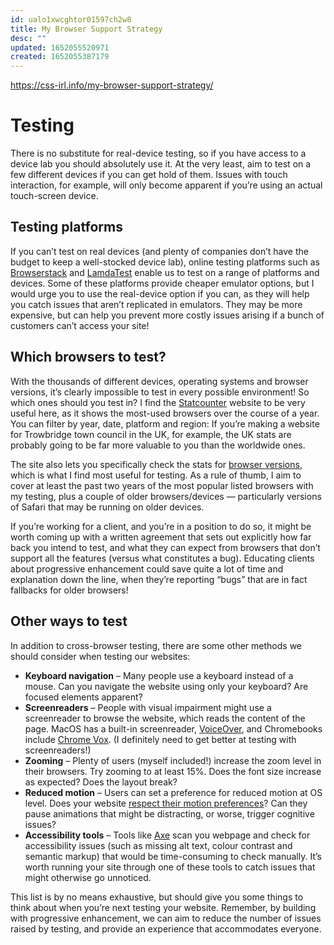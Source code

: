 ```yaml
---
id: ualo1xwcghtor01597ch2w8
title: My Browser Support Strategy
desc: ""
updated: 1652055520971
created: 1652055387179
---
```


https://css-irl.info/my-browser-support-strategy/

# Testing

There is no substitute for real-device testing, so if you have access to a device lab you should absolutely use it. At the very least, aim to test on a few different devices if you can get hold of them. Issues with touch interaction, for example, will only become apparent if you’re using an actual touch-screen device.

## Testing platforms

If you can’t test on real devices (and plenty of companies don’t have the budget to keep a well-stocked device lab), online testing platforms such as [Browserstack](https://www.browserstack.com/) and [LamdaTest](https://www.lambdatest.com/) enable us to test on a range of platforms and devices. Some of these platforms provide cheaper emulator options, but I would urge you to use the real-device option if you can, as they will help you catch issues that aren’t replicated in emulators. They may be more expensive, but can help you prevent more costly issues arising if a bunch of customers can’t access your site!

## Which browsers to test?

With the thousands of different devices, operating systems and browser versions, it’s clearly impossible to test in every possible environment! So which ones should you test in? I find the [Statcounter](https://gs.statcounter.com/browser-market-share) website to be very useful here, as it shows the most-used browsers over the course of a year. You can filter by year, date, platform and region: If you’re making a website for Trowbridge town council in the UK, for example, the UK stats are probably going to be far more valuable to you than the worldwide ones.

The site also lets you specifically check the stats for [browser versions](https://gs.statcounter.com/browser-version-market-share), which is what I find most useful for testing. As a rule of thumb, I aim to cover at least the past two years of the most popular listed browsers with my testing, plus a couple of older browsers/devices — particularly versions of Safari that may be running on older devices.

If you’re working for a client, and you’re in a position to do so, it might be worth coming up with a written agreement that sets out explicitly how far back you intend to test, and what they can expect from browsers that don’t support all the features (versus what constitutes a bug). Educating clients about progressive enhancement could save quite a lot of time and explanation down the line, when they’re reporting “bugs” that are in fact fallbacks for older browsers!

## Other ways to test

In addition to cross-browser testing, there are some other methods we should consider when testing our websites:

- **Keyboard navigation** – Many people use a keyboard instead of a mouse. Can you navigate the website using only your keyboard? Are focused elements apparent?
- **Screenreaders** – People with visual impairment might use a screenreader to browse the website, which reads the content of the page. MacOS has a built-in screenreader, [VoiceOver](https://www.apple.com/voiceover/info/guide/_1121.html), and Chromebooks include [Chrome Vox](https://support.google.com/accessibility/answer/7031755?hl=en). (I definitely need to get better at testing with screenreaders!)
- **Zooming** – Plenty of users (myself included!) increase the zoom level in their browsers. Try zooming to at least 15%. Does the font size increase as expected? Does the layout break?
- **Reduced motion** – Users can set a preference for reduced motion at OS level. Does your website [respect their motion preferences](https://www.smashingmagazine.com/2021/10/respecting-users-motion-preferences/)? Can they pause animations that might be distracting, or worse, trigger cognitive issues?
- **Accessibility tools** – Tools like [Axe](https://www.deque.com/axe/) scan you webpage and check for accessibility issues (such as missing alt text, colour contrast and semantic markup) that would be time-consuming to check manually. It’s worth running your site through one of these tools to catch issues that might otherwise go unnoticed.

This list is by no means exhaustive, but should give you some things to think about when you’re next testing your website. Remember, by building with progressive enhancement, we can aim to reduce the number of issues raised by testing, and provide an experience that accommodates everyone.
